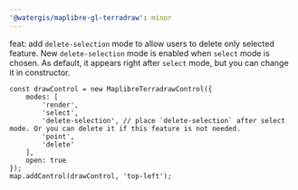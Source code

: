 ```yaml
---
'@watergis/maplibre-gl-terradraw': minor
---
```


feat: add `delete-selection` mode to allow users to delete only selected feature. New `delete-selection` mode is enabled when `select` mode is chosen. As default, it appears right after `select` mode, but you can change it in constructor.

```
const drawControl = new MaplibreTerradrawControl({
	modes: [
		'render',
		'select',
        'delete-selection', // place `delete-selection` after select mode. Or you can delete it if this feature is not needed.
		'point',
		'delete'
	],
	open: true
});
map.addControl(drawControl, 'top-left');
```
